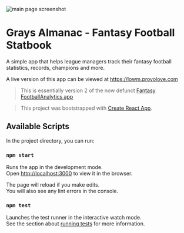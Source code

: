 ![main page screenshot](https://user-images.githubusercontent.com/13320316/67258359-7c810480-f44d-11e9-9d7a-53394a7c93d2.png)

# Grays Almanac - Fantasy Football Statbook
A simple app that helps league managers track their fantasy football statistics, records, champions and more.

A live version of this app can be viewed at https://lowm.provolove.com

> This is essentially version 2 of the now defunct [Fantasy FootballAnalytics app](https://github.com/lukevance/fantasy-football-analytics)

> This project was bootstrapped with [Create React App](https://github.com/facebook/create-react-app).

## Available Scripts

In the project directory, you can run:

### `npm start`

Runs the app in the development mode.<br />
Open [http://localhost:3000](http://localhost:3000) to view it in the browser.

The page will reload if you make edits.<br />
You will also see any lint errors in the console.

### `npm test`

Launches the test runner in the interactive watch mode.<br />
See the section about [running tests](https://facebook.github.io/create-react-app/docs/running-tests) for more information.